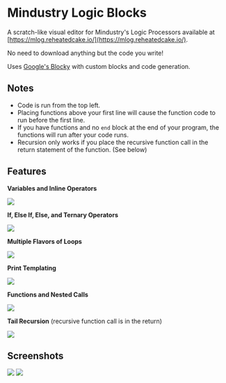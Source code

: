 # Mindustry Logic Blocks

A scratch-like visual editor for Mindustry's Logic Processors available at [https://mlog.reheatedcake.io/](https://mlog.reheatedcake.io/).

No need to download anything but the code you write!

Uses [Google's Blocky](https://developers.google.com/blockly) with custom blocks and code generation.

## Notes

- Code is run from the top left.
- Placing functions above your first line will cause the function code to run before the first line.
- If you have functions and no `end` block at the end of your program, the functions will run after your code runs.
- Recursion only works if you place the recursive function call in the return statement of the function. (See below)

## Features

**Variables and Inline Operators**

[<img src="https://i.imgur.com/kIPjpfT.png">](https://i.imgur.com/kIPjpfT.png)

**If, Else If, Else, and Ternary Operators**

[<img src="https://i.imgur.com/qdND9e3.png">](https://i.imgur.com/qdND9e3.png)

**Multiple Flavors of Loops**

[<img src="https://i.imgur.com/D4731GY.png">](https://i.imgur.com/D4731GY.png)

**Print Templating**

[<img src="https://i.imgur.com/k9j0Nwf.png">](https://i.imgur.com/k9j0Nwf.png)

**Functions and Nested Calls**

[<img src="https://i.imgur.com/3r2zolR.png">](https://i.imgur.com/3r2zolR.png)

**Tail Recursion** (recursive function call is in the return)

[<img src="https://i.imgur.com/OQ4FwWT.png">](https://i.imgur.com/OQ4FwWT.png)

## Screenshots

[<img src="https://i.imgur.com/3iQa9ES.png">](https://i.imgur.com/3iQa9ES.png)
[<img src="https://i.imgur.com/8PPVooc.png">](https://i.imgur.com/8PPVooc.png)
